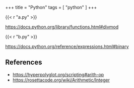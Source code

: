 +++
title = "Python"
tags = [ "python" ]
+++

{{< r "a.py" >}}

<https://docs.python.org/library/functions.html#divmod>

{{< r "b.py" >}}

<https://docs.python.org/reference/expressions.html#binary>

## References

- <https://hyperpolyglot.org/scripting#arith-op>
- <https://rosettacode.org/wiki/Arithmetic/Integer>
